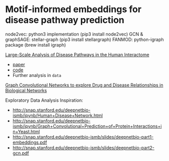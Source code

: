 # Motif-informed embeddings for disease pathway prediction

node2vec: python3 implementation (pip3 install node2vec)
GCN & graphSAGE: stellar-graph (pip3 install stellargraph)
FANMOD: python-igraph package (brew install igraph)

[Large-Scale Analysis of Disease Pathways in the Human Interactome](http://snap.stanford.edu/pathways/) 

- [paper](http://psb.stanford.edu/psb-online/proceedings/psb18/agrawal.pdf) 
- [code](https://github.com/mims-harvard/pathways)
- Further analysis in `data`

[Graph Convolutional Networks to explore Drug and
Disease Relationships in Biological Networks](http://snap.stanford.edu/class/cs224w-2017/projects/cs224w-41-final.pdf)

Exploratory Data Analysis Inspiration:

- http://snap.stanford.edu/deepnetbio-ismb/ipynb/Human+Disease+Network.html
- http://snap.stanford.edu/deepnetbio-ismb/ipynb/Graph+Convolutional+Prediction+of+Protein+Interactions+in+Yeast.html
- http://snap.stanford.edu/deepnetbio-ismb/slides/deepnetbio-part1-embeddings.pdf
- http://snap.stanford.edu/deepnetbio-ismb/slides/deepnetbio-part2-gcn.pdf
